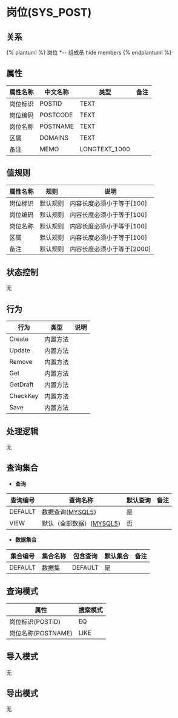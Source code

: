 # 岗位(SYS_POST)

  

## 关系
{% plantuml %}
岗位 *-- 组成员 
hide members
{% endplantuml %}

## 属性

| 属性名称        |    中文名称    | 类型     |  备注  |
| --------   |------------| -----   |  -------- | 
|岗位标识|POSTID|TEXT|&nbsp;|
|岗位编码|POSTCODE|TEXT|&nbsp;|
|岗位名称|POSTNAME|TEXT|&nbsp;|
|区属|DOMAINS|TEXT|&nbsp;|
|备注|MEMO|LONGTEXT_1000|&nbsp;|

## 值规则
| 属性名称    | 规则    |  说明  |
| --------   |------------| ----- | 
|岗位标识|默认规则|内容长度必须小于等于[100]|
|岗位编码|默认规则|内容长度必须小于等于[100]|
|岗位名称|默认规则|内容长度必须小于等于[100]|
|区属|默认规则|内容长度必须小于等于[100]|
|备注|默认规则|内容长度必须小于等于[2000]|

## 状态控制

无


## 行为
| 行为    | 类型    |  说明  |
| --------   |------------| ----- | 
|Create|内置方法|&nbsp;|
|Update|内置方法|&nbsp;|
|Remove|内置方法|&nbsp;|
|Get|内置方法|&nbsp;|
|GetDraft|内置方法|&nbsp;|
|CheckKey|内置方法|&nbsp;|
|Save|内置方法|&nbsp;|

## 处理逻辑
无

## 查询集合

* **查询**

| 查询编号 | 查询名称       | 默认查询 |   备注|
| --------  | --------   | --------   | ----- |
|DEFAULT|数据查询([MYSQL5](../../appendix/query_MYSQL5.md#SysPost_Default))|是|&nbsp;|
|VIEW|默认（全部数据）([MYSQL5](../../appendix/query_MYSQL5.md#SysPost_View))|否|&nbsp;|

* **数据集合**

| 集合编号 | 集合名称   |  包含查询  | 默认集合 |   备注|
| --------  | --------   | -------- | --------   | ----- |
|DEFAULT|数据集|DEFAULT|是|&nbsp;|

## 查询模式
| 属性      |    搜索模式     |
| --------   |------------|
|岗位标识(POSTID)|EQ|
|岗位名称(POSTNAME)|LIKE|

## 导入模式
无


## 导出模式
无
